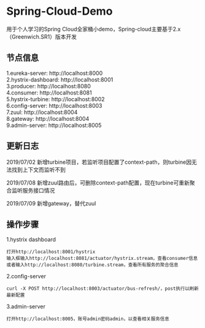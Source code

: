 # Spring-Cloud-Demo
用于个人学习的Spring Cloud全家桶小demo，Spring-cloud主要基于2.x（Greenwich.SR1）版本开发

## 节点信息
1.eureka-server: http://localhost:8000  
2.hystrix-dashboard: http://localhost:8001  
3.producer: http://localhost:8080  
4.consumer: http://localhost:8081  
5.hystrix-turbine: http://localhost:8002  
6.config-server: http://localhost:8003  
7.zuul: http://localhost:8004  
8.gateway: http://localhost:8004  
9.admin-server: http://localhost:8005  

## 更新日志
2019/07/02  新增turbine项目，若监听项目配置了context-path，则turbine因无法找到上下文而监听不到  

2019/07/08  新增zuul路由后，可删除context-path配置，现在turbine可重新聚合监听服务接口情况  

2019/07/09  新增gateway，替代zuul

## 操作步骤
1.hystrix dashboard  

    打开http://localhost:8001/hystrix  
    输入框输入http://localhost:8081/actuator/hystrix.stream，查看consumer信息  
    或者输入http://localhost:8080/turbine.stream，查看所有服务的聚合信息
  
2.config-server

    curl -X POST http://localhost:8003/actuator/bus-refresh/，post执行以刷新最新配置  

3.admin-server

    打开http://localhost:8005，账号admin密码admin，以查看相关服务信息